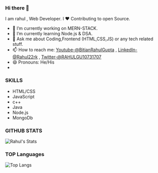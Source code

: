 ### Hi there 👋
I am rahul , Web Developer. I ❤ Contributing to open Source.

- 🔭 I’m currently working on  MERN-STACK.
- 🌱 I’m currently learning Node.js & DSA.   
- 💬 Ask me about Coding,Frontend (HTML,CSS,JS) or any tech related stuff.
- 📫 How to reach me: [Youtube-@BitianRahulGupta](https://www.youtube.com/channel/UC_jZIaw_bOV67khV72hkWgA) ,
[LinkedIn-@Rahul22rk](https://www.linkedin.com/in/rahul-gupta-343610193/) ,
[Twitter-@RAHULGU10731707](https://twitter.com/RAHULGU10731707)
- 😄 Pronouns: He/His
- 
### SKILLS
- HTML/CSS
- JavaScript
- c++
- Java
- Node.js
- MongoDb


### GITHUB STATS

![Rahul's Stats](https://github-readme-stats.vercel.app/api?username=rahul22nrp&count_private=true&show_icons=true&theme=radical)

### TOP Languages

![Top Langs](https://github-readme-stats.vercel.app/api/top-langs/?username=rahul22nrp&show_icons=true&theme=radical)


